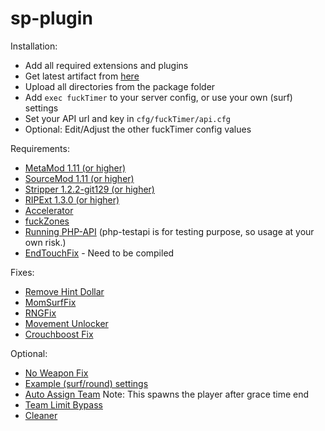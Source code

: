 # sp-plugin

Installation:
- Add all required extensions and plugins
- Get latest artifact from [here](https://github.com/fuckTimer/sp-plugin/actions)
- Upload all directories from the package folder
- Add `exec fuckTimer` to your server config, or use your own (surf) settings
- Set your API url and key in `cfg/fuckTimer/api.cfg`
- Optional: Edit/Adjust the other fuckTimer config values

Requirements:
- [MetaMod 1.11 (or higher)](https://www.sourcemm.net/downloads.php?branch=stable)
- [SourceMod 1.11 (or higher)](http://www.sourcemod.net/downloads.php?branch=dev)
- [Stripper 1.2.2-git129 (or higher)](http://www.bailopan.net/stripper/snapshots/1.2/)
- [RIPExt 1.3.0 (or higher)](https://github.com/ErikMinekus/sm-ripext/releases)
- [Accelerator](https://forums.alliedmods.net/showthread.php?t=277703)
- [fuckZones](https://github.com/Bara/fuckZones)
- [Running PHP-API](https://github.com/fuckTimer/php-api) (php-testapi is for testing purpose, so usage at your own risk.)
- [EndTouchFix](https://github.com/rumourA/End-Touch-Fix/blob/master/scripting/EndTouchFix.sp) - Need to be compiled

Fixes:
- [Remove Hint Dollar](https://forums.alliedmods.net/showthread.php?p=2760175)
- [MomSurfFix](https://forums.alliedmods.net/showthread.php?t=320971)
- [RNGFix](https://forums.alliedmods.net/showthread.php?t=310825)
- [Movement Unlocker](https://forums.alliedmods.net/showthread.php?t=255298)
- [Crouchboost Fix](https://github.com/t5mat/crouchboostfix/releases)

Optional:
- [No Weapon Fix](https://forums.alliedmods.net/showthread.php?t=279035)
- [Example (surf/round) settings](https://github.com/fuckTimer/sp-plugin/blob/main/cfg/fuckTimer.cfg)
- [Auto Assign Team](https://forums.alliedmods.net/showthread.php?p=2682718) Note: This spawns the player after grace time end
- [Team Limit Bypass](https://forums.alliedmods.net/showthread.php?p=1982360)
- [Cleaner](https://github.com/Accelerator74/Cleaner)
